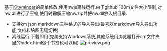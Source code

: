 基于[Kityminder](https://github.com/fex-team/kityminder)的简单修改,使用nwjs离线运行.由于github 100m文件大小限制,对nw.dll进行了压缩,使用时需解压缩nw.zip并把nw.dll放入根目录.

- 支持km json markdown三种格式的导入导出(最喜欢markdown导入导出功能,文档和脑图无缝切换)
- 离线运行,下载即用(完美支持Windows系统,其他系统用浏览器打开src文件夹里的index.html做个书签也可以用)
![preview.png](https://upload-images.jianshu.io/upload_images/3947109-223b489b7fd6a089.png?imageMogr2/auto-orient/strip%7CimageView2/2/w/1240)

